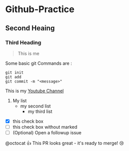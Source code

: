 # Github-Practice
## Second Heaing
### Third Heading

> This is me

Some basic git Commands are :
 ```
 git init
 git add
 git commit -m "<message>"
 ```
 
 This is my [Youtube Channel](https://www.youtube.com)
 
 1. My list
    - my second list
      - my third list
      
- [x] this check box
- [ ] this check box without marked
- [ ] \(Optional) Open a followup issue

@octocat :+1: This PR looks great - it's ready to merge! :cry:
